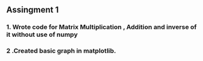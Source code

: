 ## Assingment 1
### 1. Wrote code for Matrix Multiplication , Addition and inverse of it without use of numpy
### 2 .Created basic graph in matplotlib.
